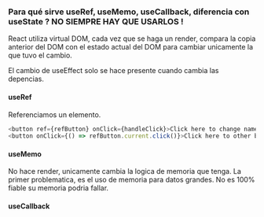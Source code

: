 ### Para qué sirve useRef, useMemo, useCallback, diferencia con useState ? NO SIEMPRE HAY QUE USARLOS !

React utiliza virtual DOM, cada vez que se haga un render, compara la copia anterior del DOM con el estado actual del DOM para cambiar unicamente la que tuvo el cambio.

El cambio de useEffect solo se hace presente cuando cambia las depencias.

#### useRef
Referenciamos un elemento.
```js
<button ref={refButton} onClick={handleClick}>Click here to change name</button>
<button onClick={() => refButton.current.click()}>Click here to other button clone</button>
```

#### useMemo
No hace render, unicamente cambia la logica de memoria que tenga.
La primer problematica, es el uso de memoria para datos grandes.
No es 100% fiable su memoria podria fallar.

#### useCallback
